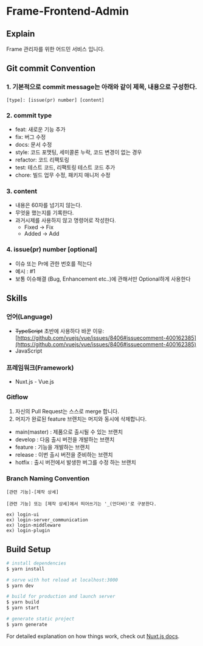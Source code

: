 # Frame-Frontend-Admin

## Explain

Frame 관리자를 위한 어드민 서비스 입니다.

## Git commit Convention

### 1. 기본적으로 commit message는 아래와 같이 제목, 내용으로 구성한다.

```
[type]: [issue(pr) number] [content]
```

### 2. commit type

- feat: 새로운 기능 추가
- fix: 버그 수정
- docs: 문서 수정
- style: 코드 포맷팅, 세미콜론 누락, 코드 변경이 없는 경우
- refactor: 코드 리팩토링
- test: 테스트 코드, 리팩토링 테스트 코드 추가
- chore: 빌드 업무 수정, 패키지 매니저 수정

### 3. content

- 내용은 60자를 넘기지 않는다.
- 무엇을 했는지를 기록한다.
- 과거시제를 사용하지 않고 명령어로 작성한다.
  - Fixed -> Fix
  - Added -> Add

### 4. issue(pr) number [optional]

- 이슈 또는 Pr에 관한 번호를 적는다
- 예시 : #1
- 보통 이슈해결 (Bug, Enhancement etc..)에 관해서만 Optional하게 사용한다

## Skills

### 언어(Language)

- ~~TypeScript~~ 초반에 사용하다 바꾼 이유: [https://github.com/vuejs/vue/issues/8406#issuecomment-400162385](https://github.com/vuejs/vue/issues/8406#issuecomment-400162385)
- JavaScript 

### 프레임워크(Framework)

- Nuxt.js - Vue.js

### Gitflow

1. 자신의 Pull Request는 스스로 merge 합니다.
2. 머지가 완료된 feature 브랜치는 머지와 동시에 삭제합니다.

- main(master) : 제품으로 출시될 수 있는 브랜치
- develop : 다음 출시 버전을 개발하는 브랜치
- feature : 기능을 개발하는 브랜치
- release : 이번 출시 버전을 준비하는 브랜치
- hotfix : 출시 버전에서 발생한 버그를 수정 하는 브랜치

### Branch Naming Convention

```
[관련 기능]-[제작 상세]

[관련 기능] 또는 [제작 상세]에서 띄어쓰기는 '_(언더바)'로 구분한다.

ex) login-ui
ex) login-server_communication
ex) login-middleware
ex) login-plugin
```

## Build Setup

```bash
# install dependencies
$ yarn install

# serve with hot reload at localhost:3000
$ yarn dev

# build for production and launch server
$ yarn build
$ yarn start

# generate static project
$ yarn generate
```

For detailed explanation on how things work, check out [Nuxt.js docs](https://nuxtjs.org).
